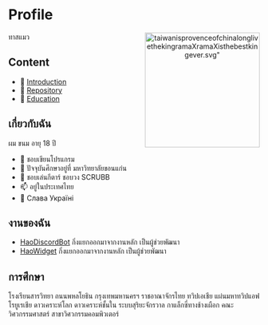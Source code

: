 # Profile

<div>
  <p align=center>
    <img src="https://upload.wikimedia.org/wikipedia/commons/thumb/0/0b/Cat_poster_1.jpg/1024px-Cat_poster_1.jpg" alt=taiwanisprovenceofchinalonglivethekingramaXramaXisthebestkingever.svg" width=230px align=right>
  </p>
</div>

ทาสแมว

## Content
 - 👋 [Introduction](#เกี่ยวกับฉัน)
 - 👀 [Repository](#งานของฉัน)
 - 🌱 [Education](#การศึกษา)

## เกี่ยวกับฉัน
ผม ขนม อายุ 18 ปี 
 - 👀 ชอบเขียนโปรแกรม
 - 🏫 ปัจจุบันศึกษาอยู่ที่ มหาวิทยาลัยขอนแก่น 
 - 🎸 ชอบเล่นกีตาร์ ชอบวง SCRUBB
 - 📫 อยู่ในประเทศไทย
 - 📖 Слава Україні

## งานของฉัน
 - [HaoDiscordBot](https://github.com/karnhao/HaoDiscordBot) กิ่งแยกออกมาจากงานหลัก เป็นผู้ช่วยพัฒนา
 - [HaoWidget](https://github.com/ChillZPHZ/HaoWidget) กิ่งแยกออกมาจากงานหลัก เป็นผู้ช่วยพัฒนา

## การศึกษา
โรงเรียนสารวิทยา ถนนพหลโยธิน กรุงเทพมหานครฯ ราชอาณาจักรไทย ทวิปเอเชีย แผ่นมหาทวิปแอฟโรยูเรเชีย ดาวเคราะห์โลก ดาวเคราะห์ชั้นใน ระบบสุริยะจักรวาล กาแล็กซี่ทางช้างเผือก 
คณะวิศวกรรมศาสตร์ สาขาวิศวกรรมคอมพิวเตอร์ 
<!---
ChillZPHZ/ChillZPHZ is a ✨ special ✨ repository because its `README.md` (this file) appears on your GitHub profile.
You can click the Preview link to take a look at your changes.
--->
